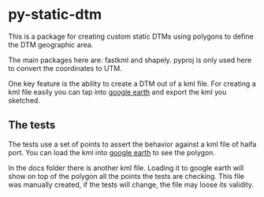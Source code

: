 # py-static-dtm
This is a package for creating custom static DTMs using polygons to define the DTM geographic area.

The main packages here are: fastkml and shapely. pyproj is only used here to convert the coordinates to UTM.

One key feature is the ability to create a DTM out of a kml file. For creating a kml file easily you can tap into [google earth](https://earth.google.com/web/) and export the kml you sketched.

## The tests
The tests use a set of points to assert the behavior against a kml file of haifa port. You can load the kml into [google earth](https://earth.google.com/web/) to see the polygon.

In the docs folder there is another kml file. Loading it to google earth will show on top of the polygon all the points the tests are checking. This file was manually created, if the tests will change, the file may loose its validity.
